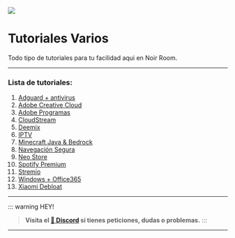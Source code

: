 ![](https://i.postimg.cc/8kKbfryS/Tutos.png)
# Tutoriales Varios
Todo tipo de tutoriales para tu facilidad aqui en Noir Room.

---

### Lista de tutoriales:

1. [Adguard + antivirus](Adguard.md)
1. [Adobe Creative Cloud](adobeCC.md)
3. [Adobe Programas](adobeprograms.md)
2. [CloudStream](cloudstream.md)
3. [Deemix](deemix.md)
4. [IPTV](IPTV.md)
5. [Minecraft Java & Bedrock](minecraft.md)
6. [Navegación Segura](navega-seguro.md)
7. [Neo Store](neostore.md)
9. [Spotify Premium](spotify-premium.md)
10. [Stremio](stremio.md)
11. [Windows + Office365](Win-O365.md)
12. [Xiaomi Debloat](xiaomi-fast.md)


---


::: warning HEY!
> **Visita el [🚀 Discord](https://discord.gg/cua9Qvfvz5) si tienes peticiones, dudas o problemas.**
:::

---